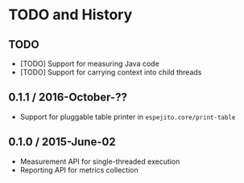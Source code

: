 # TODO and History

## TODO

- [TODO] Support for measuring Java code
- [TODO] Support for carrying context into child threads


## 0.1.1 / 2016-October-??

- Support for pluggable table printer in `espejito.core/print-table`


## 0.1.0 / 2015-June-02

- Measurement API for single-threaded execution
- Reporting API for metrics collection

